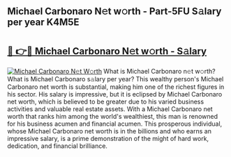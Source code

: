 ## Michael Carbonaro N𝚎t w𝚘rth - Part-5FU S𝚊lary per year K4M5E

# <h2><a href="http://gc0drp.nevu.top/?p=Michael+Carbonaro">🔗 👉🔴 Michael Carbonaro N𝚎t w𝚘rth - S𝚊lary</a></h2>

[![Michael Carbonaro N𝚎t W𝚘rth](https://i.imgur.com/Oavwk0R.jpeg)](http://gc0drp.nevu.top/?p=Michael+Carbonaro)
What is Michael Carbonaro n𝚎t w𝚘rth? What is Michael Carbonaro s𝚊lary per year?
This wealthy person's Michael Carbonaro net worth is substantial, making him one of the richest figures in his sector. His salary is impressive, but it is eclipsed by Michael Carbonaro net worth, which is believed to be greater due to his varied business activities and valuable real estate assets. With a Michael Carbonaro net worth that ranks him among the world's wealthiest, this man is renowned for his business acumen and financial acumen. This prosperous individual, whose Michael Carbonaro net worth is in the billions and who earns an impressive salary, is a prime demonstration of the might of hard work, dedication, and financial brilliance.
